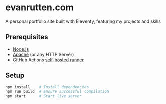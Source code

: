# evanrutten.com
A personal portfolio site built with Eleventy, featuring my projects and skills

## Prerequisites
- [Node.js](https://nodejs.org/en)
- [Apache](https://httpd.apache.org) (or any HTTP Server)
- GitHub Actions [self-hosted runner](https://docs.github.com/en/actions/hosting-your-own-runners/managing-self-hosted-runners/about-self-hosted-runners)

## Setup
```bash
npm install    # Install dependencies
npm run build  # Ensure successful compilation
npm start      # Start live server
```